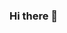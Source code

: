 ### Hi there 👋

<!-- 《关于我在某大厂被随机分配为前端工作一年后做起了前端架构师那些事》 
- [序(草稿)](/blogs/关于我在某大厂被随机分配为前端工作一年后做起了前端架构师那些事/00.md)
- [定义 XX 项目(草稿)](/blogs/关于我在某大厂被随机分配为前端工作一年后做起了前端架构师那些事/01.md)
- [关于 TypeScript 的工作(草稿)](/blogs/关于我在某大厂被随机分配为前端工作一年后做起了前端架构师那些事/02.md)
 -->
<!--
**Jiapeiyao/Jiapeiyao** is a ✨ _special_ ✨ repository because its `README.md` (this file) appears on your GitHub profile.

Here are some ideas to get you started:

- 🔭 I’m currently working on ...
- 🌱 I’m currently learning ...
- 👯 I’m looking to collaborate on ...
- 🤔 I’m looking for help with ...
- 💬 Ask me about ...
- 📫 How to reach me: ...
- 😄 Pronouns: ...
- ⚡ Fun fact: ...
-->

